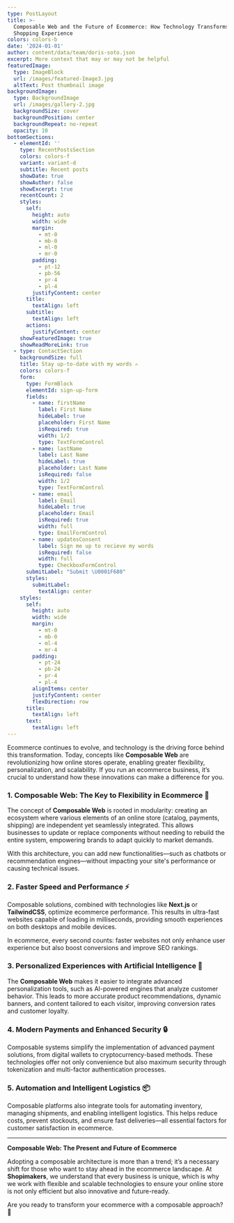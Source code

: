 ```yaml
---
type: PostLayout
title: >-
  Composable Web and the Future of Ecommerce: How Technology Transforms the
  Shopping Experience
colors: colors-b
date: '2024-01-01'
author: content/data/team/doris-soto.json
excerpt: More context that may or may not be helpful
featuredImage:
  type: ImageBlock
  url: /images/featured-Image3.jpg
  altText: Post thumbnail image
backgroundImage:
  type: BackgroundImage
  url: /images/gallery-2.jpg
  backgroundSize: cover
  backgroundPosition: center
  backgroundRepeat: no-repeat
  opacity: 10
bottomSections:
  - elementId: ''
    type: RecentPostsSection
    colors: colors-f
    variant: variant-d
    subtitle: Recent posts
    showDate: true
    showAuthor: false
    showExcerpt: true
    recentCount: 2
    styles:
      self:
        height: auto
        width: wide
        margin:
          - mt-0
          - mb-0
          - ml-0
          - mr-0
        padding:
          - pt-12
          - pb-56
          - pr-4
          - pl-4
        justifyContent: center
      title:
        textAlign: left
      subtitle:
        textAlign: left
      actions:
        justifyContent: center
    showFeaturedImage: true
    showReadMoreLink: true
  - type: ContactSection
    backgroundSize: full
    title: Stay up-to-date with my words ✍️
    colors: colors-f
    form:
      type: FormBlock
      elementId: sign-up-form
      fields:
        - name: firstName
          label: First Name
          hideLabel: true
          placeholder: First Name
          isRequired: true
          width: 1/2
          type: TextFormControl
        - name: lastName
          label: Last Name
          hideLabel: true
          placeholder: Last Name
          isRequired: false
          width: 1/2
          type: TextFormControl
        - name: email
          label: Email
          hideLabel: true
          placeholder: Email
          isRequired: true
          width: full
          type: EmailFormControl
        - name: updatesConsent
          label: Sign me up to recieve my words
          isRequired: false
          width: full
          type: CheckboxFormControl
      submitLabel: "Submit \U0001F680"
      styles:
        submitLabel:
          textAlign: center
    styles:
      self:
        height: auto
        width: wide
        margin:
          - mt-0
          - mb-0
          - ml-4
          - mr-4
        padding:
          - pt-24
          - pb-24
          - pr-4
          - pl-4
        alignItems: center
        justifyContent: center
        flexDirection: row
      title:
        textAlign: left
      text:
        textAlign: left
---
```

Ecommerce continues to evolve, and technology is the driving force behind this transformation. Today, concepts like **Composable Web** are revolutionizing how online stores operate, enabling greater flexibility, personalization, and scalability. If you run an ecommerce business, it’s crucial to understand how these innovations can make a difference for you.  

### 1. **Composable Web: The Key to Flexibility in Ecommerce** 🧩  
The concept of **Composable Web** is rooted in modularity: creating an ecosystem where various elements of an online store (catalog, payments, shipping) are independent yet seamlessly integrated. This allows businesses to update or replace components without needing to rebuild the entire system, empowering brands to adapt quickly to market demands.  

With this architecture, you can add new functionalities—such as chatbots or recommendation engines—without impacting your site's performance or causing technical issues.  

### 2. **Faster Speed and Performance** ⚡  
Composable solutions, combined with technologies like **Next.js** or **TailwindCSS**, optimize ecommerce performance. This results in ultra-fast websites capable of loading in milliseconds, providing smooth experiences on both desktops and mobile devices.  

In ecommerce, every second counts: faster websites not only enhance user experience but also boost conversions and improve SEO rankings.  

### 3. **Personalized Experiences with Artificial Intelligence** 🤖  
The **Composable Web** makes it easier to integrate advanced personalization tools, such as AI-powered engines that analyze customer behavior. This leads to more accurate product recommendations, dynamic banners, and content tailored to each visitor, improving conversion rates and customer loyalty.  

### 4. **Modern Payments and Enhanced Security** 🔒  
Composable systems simplify the implementation of advanced payment solutions, from digital wallets to cryptocurrency-based methods. These technologies offer not only convenience but also maximum security through tokenization and multi-factor authentication processes.  

### 5. **Automation and Intelligent Logistics** 📦  
Composable platforms also integrate tools for automating inventory, managing shipments, and enabling intelligent logistics. This helps reduce costs, prevent stockouts, and ensure fast deliveries—all essential factors for customer satisfaction in ecommerce.  

---

**Composable Web: The Present and Future of Ecommerce**  

Adopting a composable architecture is more than a trend; it’s a necessary shift for those who want to stay ahead in the ecommerce landscape. At **Shopimakers**, we understand that every business is unique, which is why we work with flexible and scalable technologies to ensure your online store is not only efficient but also innovative and future-ready.  

Are you ready to transform your ecommerce with a composable approach? 🚀  